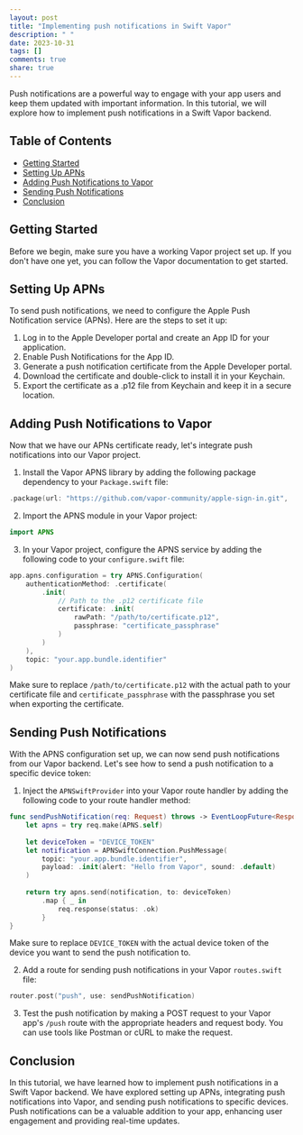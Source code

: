 ```yaml
---
layout: post
title: "Implementing push notifications in Swift Vapor"
description: " "
date: 2023-10-31
tags: []
comments: true
share: true
---
```


Push notifications are a powerful way to engage with your app users and keep them updated with important information. In this tutorial, we will explore how to implement push notifications in a Swift Vapor backend.

## Table of Contents
- [Getting Started](#getting-started)
- [Setting Up APNs](#setting-up-apns)
- [Adding Push Notifications to Vapor](#adding-push-notifications-to-vapor)
- [Sending Push Notifications](#sending-push-notifications)
- [Conclusion](#conclusion)


## Getting Started

Before we begin, make sure you have a working Vapor project set up. If you don't have one yet, you can follow the Vapor documentation to get started.

## Setting Up APNs

To send push notifications, we need to configure the Apple Push Notification service (APNs). Here are the steps to set it up:

1. Log in to the Apple Developer portal and create an App ID for your application.
2. Enable Push Notifications for the App ID.
3. Generate a push notification certificate from the Apple Developer portal.
4. Download the certificate and double-click to install it in your Keychain.
5. Export the certificate as a .p12 file from Keychain and keep it in a secure location.

## Adding Push Notifications to Vapor

Now that we have our APNs certificate ready, let's integrate push notifications into our Vapor project.

1. Install the Vapor APNS library by adding the following package dependency to your `Package.swift` file:
```swift
.package(url: "https://github.com/vapor-community/apple-sign-in.git", .upToNextMajor(from: "2.0.0")),
```
2. Import the APNS module in your Vapor project:
```swift
import APNS
```
3. In your Vapor project, configure the APNS service by adding the following code to your `configure.swift` file:
```swift
app.apns.configuration = try APNS.Configuration(
    authenticationMethod: .certificate(
        .init(
            // Path to the .p12 certificate file
            certificate: .init(
                rawPath: "/path/to/certificate.p12",
                passphrase: "certificate_passphrase"
            )
        )
    ),
    topic: "your.app.bundle.identifier"
)
```
Make sure to replace `/path/to/certificate.p12` with the actual path to your certificate file and `certificate_passphrase` with the passphrase you set when exporting the certificate.

## Sending Push Notifications

With the APNS configuration set up, we can now send push notifications from our Vapor backend. Let's see how to send a push notification to a specific device token:

1. Inject the `APNSwiftProvider` into your Vapor route handler by adding the following code to your route handler method:
```swift
func sendPushNotification(req: Request) throws -> EventLoopFuture<Response> {
    let apns = try req.make(APNS.self)
    
    let deviceToken = "DEVICE_TOKEN"
    let notification = APNSwiftConnection.PushMessage(
        topic: "your.app.bundle.identifier",
        payload: .init(alert: "Hello from Vapor", sound: .default)
    )
    
    return try apns.send(notification, to: deviceToken)
        .map { _ in
            req.response(status: .ok)
        }
}
```
Make sure to replace `DEVICE_TOKEN` with the actual device token of the device you want to send the push notification to.

2. Add a route for sending push notifications in your Vapor `routes.swift` file:
```swift
router.post("push", use: sendPushNotification)
```

3. Test the push notification by making a POST request to your Vapor app's `/push` route with the appropriate headers and request body. You can use tools like Postman or cURL to make the request.

## Conclusion

In this tutorial, we have learned how to implement push notifications in a Swift Vapor backend. We have explored setting up APNs, integrating push notifications into Vapor, and sending push notifications to specific devices. Push notifications can be a valuable addition to your app, enhancing user engagement and providing real-time updates.